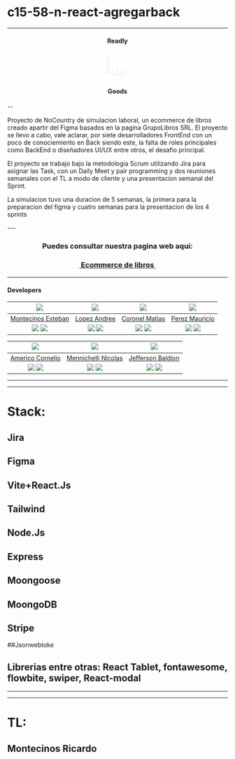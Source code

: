 # c15-58-n-react-agregarback

<hr/>
<div align="center">
  <h4 align="center">Readly</h4>
    <img
      align="center" width="60px"  height="60px" 
      src='./Front/readly-goods/src/assets/logo/logo.png'
      alt="logo"        
    />        
  <h4 align="center">Goods</h4>
</div>


--
<p>Proyecto de NoCountry de simulacion laboral, un ecommerce de libros creado apartir del Figma basados en la pagina GrupoLibros SRL. El proyecto se llevo a cabo, vale aclarar, por siete desarrolladores FrontEnd con un poco de conociemiento en Back siendo este, la falta de roles principales como BackEnd o diseñadores UI/UX entre otros, el desafio principal.</p>
<p>El proyecto se trabajo bajo la metodologia Scrum utilizando Jira para asignar las Task, con un Daily Meet y pair programming y dos reuniones semanales con el TL a modo de cliente y una presentacion semanal del Sprint.</p>
<p>La simulacion tuvo una duracion de 5 semanas, la primera para la preparacion del figma y cuatro semanas para la presentacion de los 4 sprints</p>
---

<h3 align="center"  ><b>Puedes consultar nuestra pagina web aqui­:</b></h3>
<h3 align="center"><a href="https://c15-58-readlygoods.vercel.app/" target="_blank" rel="noopener noreferrer"> <img align="center" width="20px"  height="20px" src="./Front/readly-goods/src/assets/logo/logo.png"> Ecommerce de libros <img align="center" width="20px"  height="20px" src="./Front/readly-goods/src/assets/logo/logo.png"> </a></h3>

<hr>

<h4>Developers</h4>

| <img src="https://avatars.githubusercontent.com/u/81337401?v=4" width="50"> | <img src="https://avatars.githubusercontent.com/u/150639085?v=4" width="50"> | <img src="https://avatars.githubusercontent.com/u/97346804?s=400&u=ad8a7d6f8038ee3819bd0f28abb9ef5983eddda0&v=4" width="50"> | <img src="https://avatars.githubusercontent.com/u/129871413?v=4" width="50"> |
|:-:|:-:|:-:|:-:|
| [Montecinos Esteban](https://github.com/Esteban-Montecinos) | [Lopez Andree](https://github.com/andreSuarezl) | [Coronel Matias](https://github.com/MatiasCoronel1312) | [Perez Mauricio](https://github.com/mauperez9918) |
| <a href="https://github.com/Esteban-Montecinos"><img src="https://img.shields.io/badge/github-%23121011.svg?&style=for-the-badge&logo=github&logoColor=white"/></a> <a href="https://www.linkedin.com/in/esteban-montecinos/"><img src="https://img.shields.io/badge/linkedin%20-%230077B5.svg?&style=for-the-badge&logo=linkedin&logoColor=white"/></a> | <a href="https://github.com/andreSuarezl"><img src="https://img.shields.io/badge/github-%23121011.svg?&style=for-the-badge&logo=github&logoColor=white"/></a> <a href=""><img src="https://img.shields.io/badge/linkedin%20-%230077B5.svg?&style=for-the-badge&logo=linkedin&logoColor=white"/></a> | <a href="https://github.com/MatiasCoronel1312"><img src="https://img.shields.io/badge/github-%23121011.svg?&style=for-the-badge&logo=github&logoColor=white"/></a> <a href="https://www.linkedin.com/in/matias-coronel-77a8b822b/"><img src="https://img.shields.io/badge/linkedin%20-%230077B5.svg?&style=for-the-badge&logo=linkedin&logoColor=white"/></a> | <a href="https://github.com/mauperez9918"><img src="https://img.shields.io/badge/github-%23121011.svg?&style=for-the-badge&logo=github&logoColor=white"/></a> <a href="https://www.linkedin.com/in/mauricio-perez-885973258/"><img src="https://img.shields.io/badge/linkedin%20-%230077B5.svg?&style=for-the-badge&logo=linkedin&logoColor=white"/></a> |


| <img src="https://media.licdn.com/dms/image/D4E03AQH4va6woga-JA/profile-displayphoto-shrink_800_800/0/1701290698861?e=1708560000&v=beta&t=IOzFG8gzQUR8NwfZqhPSZ8-L3vjGWt93pj4OYWv0c0o" width="50"> | <img src="https://avatars.githubusercontent.com/u/74836386?v=4" width="50"> | <img src="https://avatars.githubusercontent.com/u/103533675?v=4" width="50"> | 
|:-:|:-:|:-:|
| [Americo Cornelio]() | [Mennichelli Nicolas](https://github.com/michiqueli) | [Jefferson Baldion](https://github.com/JeffersonBaldion) | 
| <a href=""><img src="https://img.shields.io/badge/github-%23121011.svg?&style=for-the-badge&logo=github&logoColor=white"/></a> <a href="https://www.linkedin.com/in/americo-cornelio-baltazar-1b115212a/"><img src="https://img.shields.io/badge/linkedin%20-%230077B5.svg?&style=for-the-badge&logo=linkedin&logoColor=white"/></a> | <a href="https://github.com/michiqueli"><img src="https://img.shields.io/badge/github-%23121011.svg?&style=for-the-badge&logo=github&logoColor=white"/></a> <a href="https://www.linkedin.com/in/nicol%C3%A1s-m-22585018b/"><img src="https://img.shields.io/badge/linkedin%20-%230077B5.svg?&style=for-the-badge&logo=linkedin&logoColor=white"/></a> | <a href="https://github.com/JeffersonBaldion"><img src="https://img.shields.io/badge/github-%23121011.svg?&style=for-the-badge&logo=github&logoColor=white"/></a> <a href="https://www.linkedin.com/in/jeffersonbaldion/"><img src="https://img.shields.io/badge/linkedin%20-%230077B5.svg?&style=for-the-badge&logo=linkedin&logoColor=white"/></a> |


<hr/>







---

# Stack:

## Jira

## Figma

## Vite+React.Js

## Tailwind

## Node.Js

## Express

## Moongoose

## MoongoDB

## Stripe

##Jsonwebtoke

## Librerias entre otras: React Tablet, fontawesome, flowbite, swiper, React-modal

---
---

# TL:

## Montecinos Ricardo

